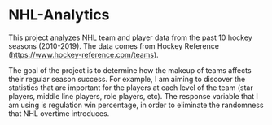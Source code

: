 # NHL-Analytics

This project analyzes NHL team and player data from the past 10 hockey seasons (2010-2019). The data comes from Hockey Reference (https://www.hockey-reference.com/teams).

The goal of the project is to determine how the makeup of teams affects their regular season success. For example, I am aiming to discover the statistics that are important for the players at each level of the team (star players, middle line players, role players, etc). The response variable that I am using is regulation win percentage, in order to eliminate the randomness that NHL overtime introduces.

